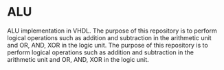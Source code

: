 # ALU
 ALU implementation in VHDL. The purpose of this repository is to perform logical operations such as addition and subtraction in the arithmetic unit and OR, AND, XOR in the logic unit. The purpose of this repository is to perform logical operations such as addition and subtraction in the arithmetic unit and OR, AND, XOR in the logic unit.
